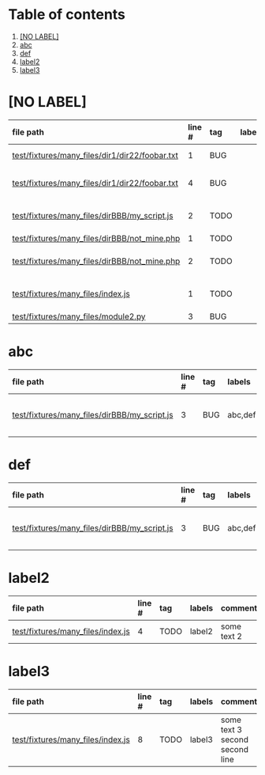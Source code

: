 # Table of contents

1. [[NO LABEL]](#1-0)
2. [abc](#1-1)
3. [def](#1-2)
4. [label2](#1-3)
5. [label3](#1-4)

# [NO LABEL]<a id="1-0"></a>

| file path | line # | tag | labels | comment
|:----------|:-------|:----|:-------|:-------
| [test/fixtures/many_files/dir1/dir22/foobar.txt](../../test/prefix/test/fixtures/many_files/dir1/dir22/foobar.txt#L1) | 1 | BUG |  | something's wrong
| [test/fixtures/many_files/dir1/dir22/foobar.txt](../../test/prefix/test/fixtures/many_files/dir1/dir22/foobar.txt#L4) | 4 | BUG |  | something else is wrong
| [test/fixtures/many_files/dirBBB/my_script.js](../../test/prefix/test/fixtures/many_files/dirBBB/my_script.js#L2) | 2 | TODO |  | too (but only the "too")
| [test/fixtures/many_files/dirBBB/not_mine.php](../../test/prefix/test/fixtures/many_files/dirBBB/not_mine.php#L1) | 1 | TODO |  | () {
| [test/fixtures/many_files/dirBBB/not_mine.php](../../test/prefix/test/fixtures/many_files/dirBBB/not_mine.php#L2) | 2 | TODO |  | too! (and this comment)
| [test/fixtures/many_files/index.js](../../test/prefix/test/fixtures/many_files/index.js#L1) | 1 | TODO |  | some text 1<br>second line<br>third line
| [test/fixtures/many_files/module2.py](../../test/prefix/test/fixtures/many_files/module2.py#L3) | 3 | BUG |  | solve me

# abc<a id="1-1"></a>

| file path | line # | tag | labels | comment
|:----------|:-------|:----|:-------|:-------
| [test/fixtures/many_files/dirBBB/my_script.js](../../test/prefix/test/fixtures/many_files/dirBBB/my_script.js#L3) | 3 | BUG | abc,def | do something about me<br>but later

# def<a id="1-2"></a>

| file path | line # | tag | labels | comment
|:----------|:-------|:----|:-------|:-------
| [test/fixtures/many_files/dirBBB/my_script.js](../../test/prefix/test/fixtures/many_files/dirBBB/my_script.js#L3) | 3 | BUG | abc,def | do something about me<br>but later

# label2<a id="1-3"></a>

| file path | line # | tag | labels | comment
|:----------|:-------|:----|:-------|:-------
| [test/fixtures/many_files/index.js](../../test/prefix/test/fixtures/many_files/index.js#L4) | 4 | TODO | label2 | some text 2

# label3<a id="1-4"></a>

| file path | line # | tag | labels | comment
|:----------|:-------|:----|:-------|:-------
| [test/fixtures/many_files/index.js](../../test/prefix/test/fixtures/many_files/index.js#L8) | 8 | TODO | label3 | some text 3<br>second second line

